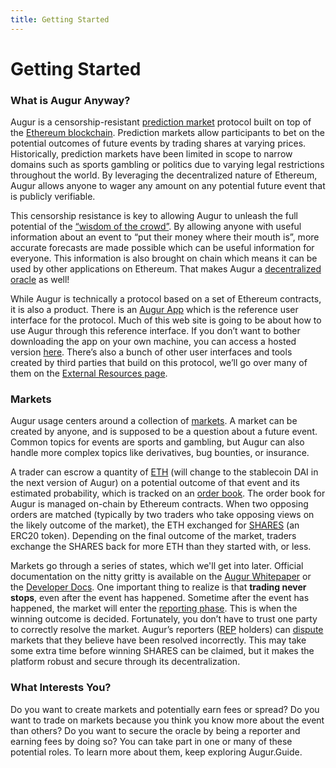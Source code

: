 ```yaml
---
title: Getting Started
---
```

# Getting Started

### What is Augur Anyway?

Augur is a censorship-resistant [prediction market](https://en.wikipedia.org/wiki/Prediction_market) protocol built on top of the [Ethereum blockchain](https://www.ethereum.org/). Prediction markets allow participants to bet on the potential outcomes of future events by trading shares at varying prices. Historically, prediction markets have been limited in scope to narrow domains such as sports gambling or politics due to varying legal restrictions throughout the world. By leveraging the decentralized nature of Ethereum, Augur allows anyone to wager any amount on any potential future event that is publicly verifiable. 

This censorship resistance is key to allowing Augur to unleash the full potential of the [“wisdom of the crowd”](https://en.wikipedia.org/wiki/Wisdom_of_the_crowd). By allowing anyone with useful information about an event to “put their money where their mouth is”, more accurate forecasts are made possible which can be useful information for everyone. This information is also brought on chain which means it can be used by other applications on Ethereum. That makes Augur a [decentralized oracle](https://augur.guide/glossary.html#Decentralized%20Oracle) as well!

While Augur is technically a protocol based on a set of Ethereum contracts, it is also a product. There is an [Augur App](https://www.augur.net/#download) which is the reference user interface for the protocol. Much of this web site is going to be about how to use Augur through this reference interface. If you don’t want to bother downloading the app on your own machine, you can access a hosted version [here](https://augur.casino). There’s also a bunch of other user interfaces and tools created by third parties that build on this protocol, we’ll go over many of them on the [External Resources page](https://augur.guide/6-external-resources.html).

### Markets

Augur usage centers around a collection of [markets](https://augur.guide/glossary.html#Market). A market can be created by anyone, and is supposed to be a question about a future event. Common topics for events are sports and gambling, but Augur can also handle more complex topics like derivatives, bug bounties, or insurance. 

A trader can escrow a quantity of [ETH](https://augur.guide/glossary.html#ETH) (will change to the stablecoin DAI in the next version of Augur) on a potential outcome of that event and its estimated probability, which is tracked on an [order book](https://augur.guide/glossary.html#Order%20Book). The order book for Augur is managed on-chain by Ethereum contracts. When two opposing orders are matched (typically by two traders who take opposing views on the likely outcome of the market), the ETH exchanged for [SHARES](https://augur.guide/glossary.html#SHARE) (an ERC20 token). Depending on the final outcome of the market, traders exchange the SHARES back for more ETH than they started with, or less.

Markets go through a series of states, which we'll get into later. Official documentation on the nitty gritty is available on the [Augur Whitepaper](https://www.augur.net/whitepaper.pdf) or the [Developer Docs](https://docs.augur.net). One important thing to realize is that **trading never stops**, even after the event has happened. Sometime after the event has happened, the market will enter the [reporting phase](https://augur.guide/4-reporters/1-reporting-process.html). This is when the winning outcome is decided. Fortunately, you don’t have to trust one party to correctly resolve the market. Augur’s reporters ([REP](https://augur.guide/glossary.html#REP) holders) can [dispute](https://augur.guide/glossary.html#Dispute) markets that they believe have been resolved incorrectly. This may take some extra time before winning SHARES can be claimed, but it makes the platform robust and secure through its decentralization.

### What Interests You?

Do you want to create markets and potentially earn fees or spread? Do you want to trade on markets because you think you know more about the event than others? Do you want to secure the oracle by being a reporter and earning fees by doing so? You can take part in one or many of these potential roles. To learn more about them, keep exploring Augur.Guide.
